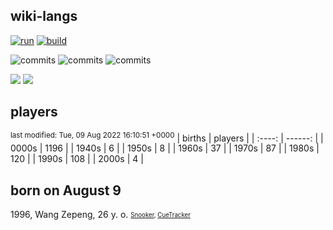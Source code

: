 ## wiki-langs
[![run](https://github.com/dreamerminsk/wiki-langs/actions/workflows/run.yml/badge.svg)](https://github.com/dreamerminsk/wiki-langs/actions/workflows/run.yml)
[![build](https://github.com/dreamerminsk/wiki-langs/actions/workflows/build.yml/badge.svg)](https://github.com/dreamerminsk/wiki-langs/actions/workflows/build.yml)

![commits](https://img.shields.io/github/commit-activity/y/dreamerminsk/wiki-langs)
![commits](https://img.shields.io/github/commit-activity/m/dreamerminsk/wiki-langs)
![commits](https://img.shields.io/github/commit-activity/w/dreamerminsk/wiki-langs)

![](https://img.shields.io/github/languages/code-size/dreamerminsk/wiki-langs)
![](https://img.shields.io/github/repo-size/dreamerminsk/wiki-langs)

## players
<sup>last modified: Tue, 09 Aug 2022 16:10:51 +0000</sup>
| births | players |
| :----: | ------: |
| 0000s | 1196 |
| 1940s | 6 |
| 1950s | 8 |
| 1960s | 37 |
| 1970s | 87 |
| 1980s | 120 |
| 1990s | 108 |
| 2000s | 4 |

##  born on August  9
1996, Wang Zepeng, 26 y. o. <sub><sup>[Snooker](http://www.snooker.org/res/index.asp?player=1111), [CueTracker](http://cuetracker.net/Players/wang-zepeng/)</sup></sub>



